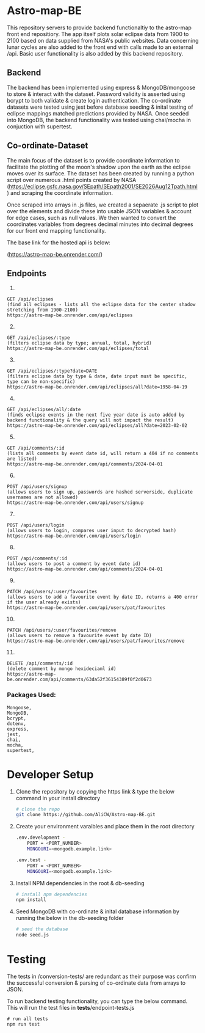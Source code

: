 # Astro-map-BE

This repository servers to provide backend functionaltiy to the astro-map front end repositiory. The app itself plots solar eclipse data from 1900 to 2100 based on data supplied from NASA's public websites. Data concerning lunar cycles are also added to the front end with calls made to an external /api. Basic user functionality is also added by this backend repository.

## Backend

The backend has been implemented using express & MongoDB/mongoose to store & interact with the dataset. Password validity is asserted using bcrypt to both validate & create login authentication. The co-ordinate datasets were tested using jest before database seeding & inital testing of eclipse mappings matched predictions provided by NASA. Once seeded into MongoDB, the backend functionality was tested using chai/mocha in conjuction with supertest.


## Co-ordinate-Dataset

The main focus of the dataset is to provide coordinate information to facilitate the plotting of the moon's shadow upon the earth as the eclipse moves over its surface. 
The dataset has been created by running a python script over numerous .html points created by NASA (https://eclipse.gsfc.nasa.gov/SEpath/SEpath2001/SE2026Aug12Tpath.html) and scraping the coordinate information. 



Once scraped into arrays in .js files, we created a sepaerate .js script to plot over the elements and divide these into usable JSON variables & account for edge cases, such as null values.
We then wanted to convert the coordinates variables from degrees decimal minutes into decimal degrees for our front end mapping functionality.

The base link for the hosted api is below:

(https://astro-map-be.onrender.com/)

## Endpoints

1.
    
    GET /api/eclipses
    (find all eclipses - lists all the eclipse data for the center shadow stretching from 1900-2100)
    https://astro-map-be.onrender.com/api/eclipses
    
2.

    GET /api/eclipses/:type
    (filters eclipse data by type; annual, total, hybrid)
    https://astro-map-be.onrender.com/api/eclipses/total
    
3.
    
    GET /api/eclipses/:type?date=DATE
    (filters eclipse data by type & date, date input must be specific, type can be non-specific)
    https://astro-map-be.onrender.com/api/eclipses/all?date=1958-04-19
    
4.
    
    GET /api/eclipses/all/:date
    (finds eclipse events in the next five year date is auto added by backend functionality & the query will not impact the result)
    https://astro-map-be.onrender.com/api/eclipses/all?date=2023-02-02
    
5.
 
    GET /api/comments/:id
    (lists all comments by event date id, will return a 404 if no comments are listed)
    https://astro-map-be.onrender.com/api/comments/2024-04-01
    
6.

    POST /api/users/signup
    (allows users to sign up, passwords are hashed serverside, duplicate usernames are not allowed)
    https://astro-map-be.onrender.com/api/users/signup

7.

    POST /api/users/login
    (allows users to login, compares user input to decrypted hash)
    https://astro-map-be.onrender.com/api/users/login

8.

    POST /api/comments/:id
    (allows users to post a comment by event date id)
    https://astro-map-be.onrender.com/api/comments/2024-04-01

9.

    PATCH /api/users/:user/favourites
    (allows users to add a favourite event by date ID, returns a 400 error if the user already exists)
    https://astro-map-be.onrender.com/api/users/pat/favourites

10.

    PATCH /api/users/:user/favourites/remove
    (allows users to remove a favourite event by date ID)
    https://astro-map-be.onrender.com/api/users/pat/favourites/remove

11.

    DELETE /api/comments/:id
    (delete comment by mongo hexideciaml id)
    https://astro-map-be.onrender.com/api/comments/63da52f36154389f0f2d0673


### Packages Used:
    Mongoose,
    MongoDB,
    bcrypt,
    dotenv,
    express,
    jest,
    chai,
    mocha,
    supertest,


# Developer Setup

1. Clone the repository by copying the https link & type the below command in your install directory

    ```bash
    # clone the repo
    git clone https://github.com/AliCW/Astro-map-BE.git
    ```
2. Create your environment varaibles and place them in the root directory

    ```bash
    .env.development - 
        PORT = <PORT_NUMBER>
        MONGOURI=<mongodb.example.link>

    .env.test - 
        PORT = <PORT_NUMBER>
        MONGOURI=<mongodb.example.link>
    ```

3. Install NPM dependencies in the root & db-seeding
    ```bash
    # install npm dependencies
    npm install
    ```

4. Seed MongoDB with co-ordinate & inital database information by running the below in the db-seeding folder
    ```bash
    # seed the database
    node seed.js
    ```

# Testing


The tests in /conversion-tests/ are redundant as their purpose was confirm the successful conversion & parsing of co-ordinate data from arrays to JSON.

To run backend testing functionality, you can type the below command. This will run the test files in __tests__/endpoint-tests.js


    # run all tests
    npm run test
